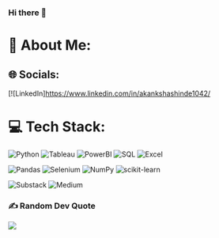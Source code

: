 ### Hi there 👋
# 💫 About Me:



## 🌐 Socials:
[![LinkedIn]https://www.linkedin.com/in/akankshashinde1042/
# 💻 Tech Stack:
![Python](https://img.shields.io/badge/Python-3776AB.svg?style=for-the-badge&logo=Python&logoColor=white)
![Tableau](https://img.shields.io/badge/Tableau-E97627.svg?style=for-the-badge&logo=Tableau&logoColor=white)
![PowerBI](https://img.shields.io/badge/Power%20BI-F2C811.svg?style=for-the-badge&logo=Power-BI&logoColor=black)
![SQL](https://img.shields.io/badge/MySQL-4479A1.svg?style=for-the-badge&logo=MySQL&logoColor=white)
![Excel]( https://img.shields.io/badge/Microsoft%20Excel-217346.svg?style=for-the-badge&logo=Microsoft-Excel&logoColor=white)

![Pandas](https://img.shields.io/badge/pandas-150458.svg?style=for-the-badge&logo=pandas&logoColor=white)
 ![Selenium](https://img.shields.io/badge/Selenium-43B02A.svg?style=for-the-badge&logo=Selenium&logoColor=white)
 ![NumPy](https://img.shields.io/badge/NumPy-013243.svg?style=for-the-badge&logo=NumPy&logoColor=white)
 ![scikit-learn](https://img.shields.io/badge/scikitlearn-F7931E.svg?style=for-the-badge&logo=scikit-learn&logoColor=white)

![Substack](https://img.shields.io/badge/Substack-%23006f5c.svg?style=for-the-badge&logo=substack&logoColor=FF6719)
 ![Medium](https://img.shields.io/badge/Medium-12100E?style=for-the-badge&logo=medium&logoColor=white)

### ✍️ Random Dev Quote
![](https://quotes-github-readme.vercel.app/api?type=horizontal&theme=radical)




